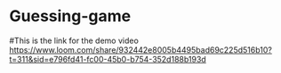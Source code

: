 # Guessing-game
#This is the link for the demo video
https://www.loom.com/share/932442e8005b4495bad69c225d516b10?t=311&sid=e796fd41-fc00-45b0-b754-352d188b193d
